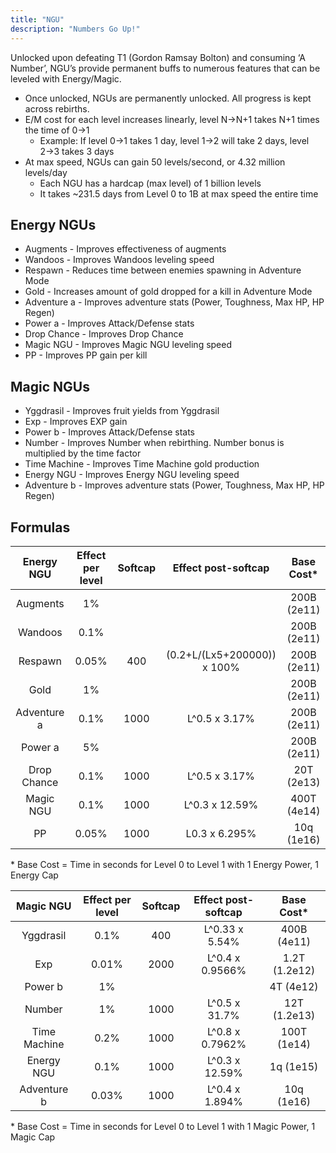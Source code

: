 ```yaml
---
title: "NGU"
description: "Numbers Go Up!"
---
```


Unlocked upon defeating T1 (Gordon Ramsay Bolton) and consuming ‘A Number’, NGU’s provide permanent buffs to numerous features that can be leveled with Energy/Magic. 

- Once unlocked, NGUs are permanently unlocked. All progress is kept across rebirths.
- E/M cost for each level increases linearly, level N→N+1 takes N+1 times the time of 0→1
    - Example: If level 0→1 takes 1 day, level 1→2 will take 2 days, level 2→3 takes 3 days
- At max speed, NGUs can gain 50 levels/second, or 4.32 million levels/day
    - Each NGU has a hardcap (max level) of 1 billion levels
    - It takes ~231.5 days from Level 0 to 1B at max speed the entire time

## Energy NGUs
- Augments - Improves effectiveness of augments
- Wandoos - Improves Wandoos leveling speed
- Respawn - Reduces time between enemies spawning in Adventure Mode
- Gold - Increases amount of gold dropped for a kill in Adventure Mode
- Adventure a - Improves adventure stats (Power, Toughness, Max HP, HP Regen)
- Power a - Improves Attack/Defense stats
- Drop Chance - Improves Drop Chance
- Magic NGU - Improves Magic NGU leveling speed
- PP - Improves PP gain per kill

## Magic NGUs
- Yggdrasil - Improves fruit yields from Yggdrasil
- Exp - Improves EXP gain
- Power b - Improves Attack/Defense stats
- Number - Improves Number when rebirthing. Number bonus is multiplied by the time factor
- Time Machine - Improves Time Machine gold production
- Energy NGU - Improves Energy NGU leveling speed
- Adventure b - Improves adventure stats (Power, Toughness, Max HP, HP Regen)

## Formulas

| Energy NGU  | Effect per level | Softcap | Effect post-softcap         | Base Cost\* |
| :---------: | :--------------: | :-----: | :-------------------------: | :---------: |
| Augments    | 1%               |         |                             | 200B (2e11) |
| Wandoos     | 0.1%             |         |                             | 200B (2e11) |
| Respawn     | 0.05%            | 400     | (0.2+L/(Lx5+200000)) x 100% | 200B (2e11) |
| Gold        | 1%               |         |                             | 200B (2e11) |
| Adventure a | 0.1%             | 1000    | L^0.5 x 3.17%               | 200B (2e11) |
| Power a     | 5%               |         |                             | 200B (2e11) |
| Drop Chance | 0.1%             | 1000    | L^0.5 x 3.17%               | 20T (2e13)  |
| Magic NGU   | 0.1%             | 1000    | L^0.3 x 12.59%              | 400T (4e14) |
| PP          | 0.05%            | 1000    | L0.3 x 6.295%               | 10q (1e16)  |

\* Base Cost = Time in seconds for Level 0 to Level 1 with 1 Energy Power, 1 Energy Cap

| Magic NGU    | Effect per level | Softcap | Effect post-softcap | Base Cost\*   |
| :----------: | :--------------: | :-----: | :-----------------: | :-----------: |
| Yggdrasil    | 0.1%             | 400     | L^0.33 x 5.54%      | 400B (4e11)   |
| Exp          | 0.01%            | 2000    | L^0.4 x 0.9566%     | 1.2T (1.2e12) |
| Power b      | 1%               |         |                     | 4T (4e12)     |
| Number       | 1%               | 1000    | L^0.5 x 31.7%       | 12T (1.2e13)  |
| Time Machine | 0.2%             | 1000    | L^0.8 x 0.7962%     | 100T (1e14)   |
| Energy NGU   | 0.1%             | 1000    | L^0.3 x 12.59%      | 1q (1e15)     |
| Adventure b  | 0.03%            | 1000    | L^0.4 x 1.894%      | 10q (1e16)    |

\* Base Cost = Time in seconds for Level 0 to Level 1 with 1 Magic Power, 1 Magic Cap
